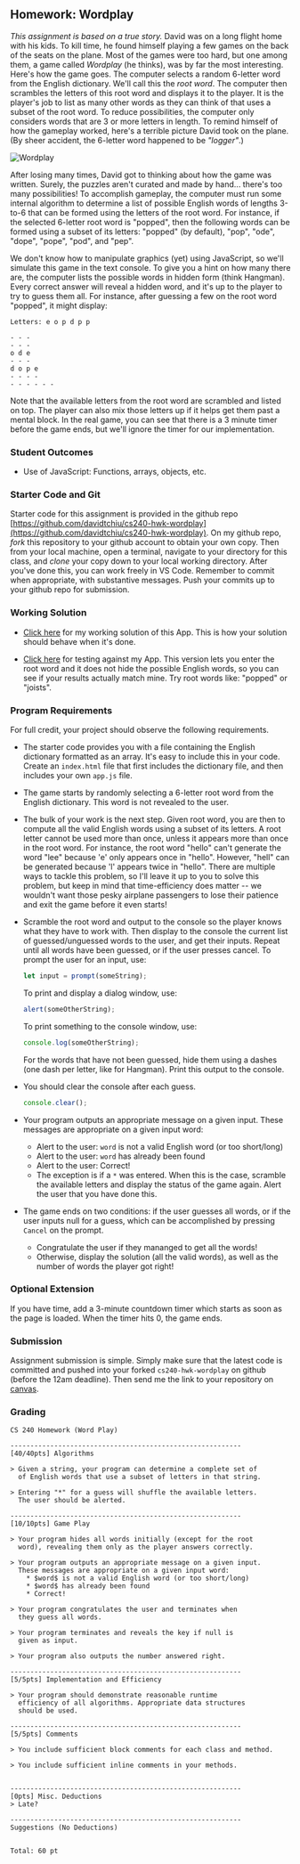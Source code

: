 ## Homework: Wordplay

_This assignment is based on a true story._ David was on a long flight home with his kids. To kill time, he found himself playing a few games on the back of the seats on the plane. Most of the games were too hard, but one among them, a game called _Wordplay_ (he thinks), was by far the most interesting.
Here's how the game goes. The computer selects a random 6-letter word from the English dictionary. We'll call this the _root word_. The computer then scrambles the letters of this root word and displays it to the player. It is the player's job to list as many other words as they can think of that uses a subset of the root word. To reduce possibilities, the computer only considers words that are 3 or more letters in length. To remind himself of how the gameplay worked, here's a terrible picture David took on the plane. (By sheer accident, the 6-letter word happened to be _"logger"_.)

![Wordplay](figures/wordplay.jpg)

After losing many times, David got to thinking about how the game was written. Surely, the puzzles aren't curated and made by hand... there's too many possibilities! To accomplish gameplay, the computer must run some internal algorithm to determine a list of possible English words of lengths 3-to-6 that can be formed using the letters of the root word. For instance, if the selected 6-letter root word is "popped", then the following words can be formed using a subset of its letters: "popped" (by default), "pop", "ode", "dope", "pope", "pod", and "pep".

We don't know how to manipulate graphics (yet) using JavaScript, so we'll simulate this game in the text console. To give you a hint on how many there are, the computer lists the possible words in hidden form (think Hangman). Every correct answer will reveal a hidden word, and it's up to the player to try to guess them all. For instance, after guessing a few on the root word "popped", it might display:

```
Letters: e o p d p p

- - -
- - -
o d e
- - -
d o p e
- - - -
- - - - - -
```

Note that the available letters from the root word are scrambled and listed on top. The player can also mix those letters up if it helps get them past a mental block. In the real game, you can see that there is a 3 minute timer before the game ends, but we'll ignore the timer for our implementation.

### Student Outcomes

- Use of JavaScript: Functions, arrays, objects, etc.

### Starter Code and Git

Starter code for this assignment is provided in the github repo [https://github.com/davidtchiu/cs240-hwk-wordplay](https://github.com/davidtchiu/cs240-hwk-wordplay). On my github repo, _fork_ this repository to your github account to obtain your own copy. Then from your local machine, open a terminal, navigate to your directory for this class, and _clone_ your copy down to your local working directory. After you've done this, you can work freely in VS Code. Remember to commit when appropriate, with substantive messages. Push your commits up to your github repo for submission.

### Working Solution

- [Click here](demo/) for my working solution of this App. This is how your solution should behave when it's done.

- [Click here](demo2/) for testing against my App. This version lets you enter the root word and it does not hide the possible English words, so you can see if your results actually match mine. Try root words like: "popped" or "joists".

### Program Requirements

For full credit, your project should observe the following requirements.

- The starter code provides you with a file containing the English dictionary formatted as an array. It's easy to include this in your code. Create an `index.html` file that first includes the dictionary file, and then includes your own `app.js` file.

- The game starts by randomly selecting a 6-letter root word from the English dictionary. This word is not revealed to the user.

- The bulk of your work is the next step. Given root word, you are then to compute all the valid English words using a subset of its letters. A root letter cannot be used more than once, unless it appears more than once in the root word. For instance, the root word "hello" can't generate the word "lee" because 'e' only appears once in "hello". However, "hell" can be generated because 'l' appears twice in "hello". There are multiple ways to tackle this problem, so I'll leave it up to you to solve this problem, but keep in mind that time-efficiency does matter -- we wouldn't want those pesky airplane passengers to lose their patience and exit the game before it even starts!

- Scramble the root word and output to the console so the player knows what they have to work with. Then display to the console the current list of guessed/unguessed words to the user, and get their inputs. Repeat until all words have been guessed, or if the user presses cancel. To prompt the user for an input, use:

  ```js
  let input = prompt(someString);
  ```

  To print and display a dialog window, use:

  ```js
  alert(someOtherString);
  ```

  To print something to the console window, use:

  ```js
  console.log(someOtherString);
  ```

  For the words that have not been guessed, hide them using a dashes (one dash per letter, like for Hangman). Print this output to the console.

- You should clear the console after each guess.

  ```js
  console.clear();
  ```

- Your program outputs an appropriate message on a given input. These messages are appropriate on a given input word:

  - Alert to the user: `word` is not a valid English word (or too short/long)
  - Alert to the user: `word` has already been found
  - Alert to the user: Correct!
  - The exception is if a `*` was entered. When this is the case, scramble the available letters and display the status of the game again. Alert the user that you have done this.

- The game ends on two conditions: if the user guesses all words, or if the user inputs null for a guess, which can be accomplished by pressing `Cancel` on the prompt.

  - Congratulate the user if they mananged to get all the words!
  - Otherwise, display the solution (all the valid words), as well as the number of words the player got right!

### Optional Extension

If you have time, add a 3-minute countdown timer which starts as soon as the page is loaded. When the timer hits 0, the game ends.

### Submission

Assignment submission is simple. Simply make sure that the latest code is committed and pushed into your forked `cs240-hwk-wordplay` on github (before the 12am deadline). Then send me the link to your repository on [canvas](https://canvas.pugetsound.edu).

### Grading

```
CS 240 Homework (Word Play)

----------------------------------------------------------
[40/40pts] Algorithms

> Given a string, your program can determine a complete set of
  of English words that use a subset of letters in that string.

> Entering "*" for a guess will shuffle the available letters.
  The user should be alerted.

----------------------------------------------------------
[10/10pts] Game Play

> Your program hides all words initially (except for the root
  word), revealing them only as the player answers correctly.

> Your program outputs an appropriate message on a given input.
  These messages are appropriate on a given input word:
    * $word$ is not a valid English word (or too short/long)
    * $word$ has already been found
    * Correct!

> Your program congratulates the user and terminates when
  they guess all words.

> Your program terminates and reveals the key if null is
  given as input.

> Your program also outputs the number answered right.

----------------------------------------------------------
[5/5pts] Implementation and Efficiency

> Your program should demonstrate reasonable runtime
  efficiency of all algorithms. Appropriate data structures
  should be used.

----------------------------------------------------------
[5/5pts] Comments

> You include sufficient block comments for each class and method.

> You include sufficient inline comments in your methods.


----------------------------------------------------------
[0pts] Misc. Deductions
> Late?

----------------------------------------------------------
Suggestions (No Deductions)


Total: 60 pt
```
